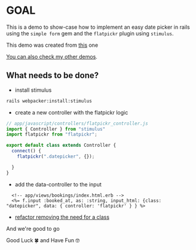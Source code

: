 # GOAL

This is a demo to show-case how to implement an easy date picker in rails using the `simple form` gem and the `flatpickr` plugin using `stimulus`.

This demo was created from [this](https://github.com/andrerferrer/flatpickr-demo#goal) one

[You can also check my other demos](https://github.com/andrerferrer/dedemos/blob/master/README.md#ded%C3%A9mos).

## What needs to be done?

- install stimulus
```sh
rails webpacker:install:stimulus
```

- create a new controller with the flatpickr logic
```js
// app/javascript/controllers/flatpickr_controller.js
import { Controller } from "stimulus"
import flatpickr from "flatpickr";

export default class extends Controller {
  connect() {
    flatpickr(".datepicker", {});

  }
}
```

- add the data-controller to the input
```erb
  <!-- app/views/bookings/index.html.erb -->
  <%= f.input :booked_at, as: :string, input_html: {class: "datepicker", data: { controller: 'flatpickr' } } %>
```

- [refactor removing the need for a class](https://github.com/andrerferrer/flatpickr-stimulus-demo/commit/22c68606999e4fb7c564b9b940ecfa21f7f4efd2)

And we're good to go

Good Luck 🍀 and Have Fun 🤓
